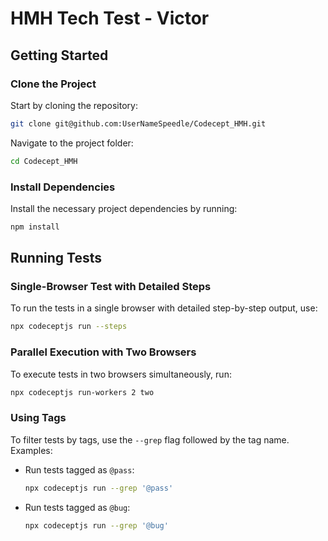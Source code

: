 # HMH Tech Test - Victor

## Getting Started

### Clone the Project

Start by cloning the repository:

```bash
git clone git@github.com:UserNameSpeedle/Codecept_HMH.git
```

Navigate to the project folder:

```bash
cd Codecept_HMH
```

### Install Dependencies

Install the necessary project dependencies by running:

```bash
npm install
```

## Running Tests

### Single-Browser Test with Detailed Steps

To run the tests in a single browser with detailed step-by-step output, use:

```bash
npx codeceptjs run --steps
```

### Parallel Execution with Two Browsers

To execute tests in two browsers simultaneously, run:

```bash
npx codeceptjs run-workers 2 two
```

### Using Tags

To filter tests by tags, use the `--grep` flag followed by the tag name. Examples:

- Run tests tagged as `@pass`:
  ```bash
  npx codeceptjs run --grep '@pass'
  ```

- Run tests tagged as `@bug`:
  ```bash
  npx codeceptjs run --grep '@bug'
  ```